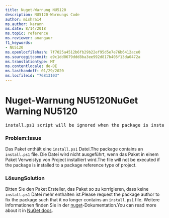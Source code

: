 ```yaml
---
title: Nuget-Warnung NU5120
description: NU5120-Warnungs Code
author: mishra14
ms.author: karann
ms.date: 8/14/2018
ms.topic: reference
ms.reviewer: anangaur
f1_keywords:
- NU5120
ms.openlocfilehash: 7f7025a4512b6fb29b22ef95d5e7e76b6412ace0
ms.sourcegitcommit: e9c1dd0679ddd8ba3ee992d817b405f13da0472a
ms.translationtype: MT
ms.contentlocale: de-DE
ms.lasthandoff: 01/29/2020
ms.locfileid: "76813103"
---
```

# <a name="nuget-warning-nu5120"></a><span data-ttu-id="964f7-103">Nuget-Warnung NU5120</span><span class="sxs-lookup"><span data-stu-id="964f7-103">NuGet Warning NU5120</span></span>
<pre>install.ps1 script will be ignored when the package is installed after the migration.</pre>

### <a name="issue"></a><span data-ttu-id="964f7-104">Problem:</span><span class="sxs-lookup"><span data-stu-id="964f7-104">Issue</span></span>

<span data-ttu-id="964f7-105">Das Paket enthält eine `install.ps1` Datei.</span><span class="sxs-lookup"><span data-stu-id="964f7-105">The package contains an `install.ps1` file.</span></span> <span data-ttu-id="964f7-106">Die Datei wird nicht ausgeführt, wenn das Paket in einem Paket Verweistyp von Project installiert wird.</span><span class="sxs-lookup"><span data-stu-id="964f7-106">The file will not be executed if the package is installed to a package reference type of project.</span></span>


### <a name="solution"></a><span data-ttu-id="964f7-107">Lösung</span><span class="sxs-lookup"><span data-stu-id="964f7-107">Solution</span></span>

<span data-ttu-id="964f7-108">Bitten Sie den Paket Ersteller, das Paket so zu korrigieren, dass keine `install.ps1` Datei mehr enthalten ist.</span><span class="sxs-lookup"><span data-stu-id="964f7-108">Please request the package author to fix the package such that it no longer contains an `install.ps1` file.</span></span> <span data-ttu-id="964f7-109">Weitere Informationen finden Sie in der [nuget](../../consume-packages/migrate-packages-config-to-package-reference.md)-Dokumentation.</span><span class="sxs-lookup"><span data-stu-id="964f7-109">You can read more about it in [NuGet docs](../../consume-packages/migrate-packages-config-to-package-reference.md).</span></span>

